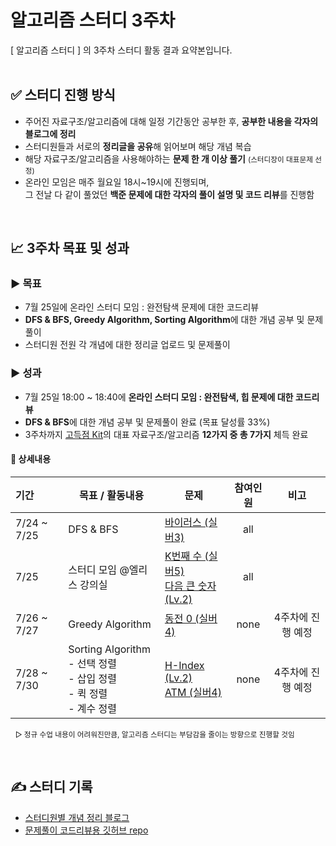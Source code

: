 # 알고리즘 스터디 3주차
[ 알고리즘 스터디 ] 의 3주차 스터디 활동 결과 요약본입니다.
<br>
<br>

## ✅ 스터디 진행 방식
- 주어진 자료구조/알고리즘에 대해 일정 기간동안 공부한 후, **공부한 내용을 각자의 블로그에 정리**
- 스터디원들과 서로의 **정리글을 공유**해 읽어보며 해당 개념 복습
- 해당 자료구조/알고리즘을 사용해야하는 **문제 한 개 이상 풀기** <small>(스터디장이 대표문제 선정)</small>
- 온라인 모임은 매주 월요일 18시~19시에 진행되며,<br>그 전날 다 같이 풀었던 **백준 문제에 대한 각자의 풀이 설명 및 코드 리뷰**를 진행함

<br>

## 📈 3주차 목표 및 성과
### ▶ 목표
- 7월 25일에 온라인 스터디 모임 : 완전탐색 문제에 대한 코드리뷰
- **DFS & BFS, Greedy Algorithm, Sorting Algorithm**에 대한 개념 공부 및 문제풀이
- 스터디원 전원 각 개념에 대한 정리글 업로드 및 문제풀이

### ▶ 성과
- 7월 25일 18:00 ~ 18:40에 **온라인 스터디 모임 : 완전탐색, 힙 문제에 대한 코드리뷰**
- **DFS & BFS**에 대한 개념 공부 및 문제풀이 완료 (목표 달성률 33%)
- 3주차까지 [고득점 Kit](https://school.programmers.co.kr/learn/challenges?tab=algorithm_practice_kit)의 대표 자료구조/알고리즘 **12가지 중 총 7가지** 체득 완료
#### 💯 상세내용
| 기간 | 목표 / 활동내용 | 문제 | 참여인원 | 비고 |
|:-------- | ----------- | ----------- |:--------:|:--------:|
| 7/24 ~ 7/25 | DFS & BFS | [바이러스 (실버3)](https://www.acmicpc.net/problem/2606) | all |
| 7/25 | 스터디 모임 @엘리스 강의실 | [K번째 수 (실버5)](https://www.acmicpc.net/problem/11004) <br>[다음 큰 숫자 (Lv.2)](https://school.programmers.co.kr/learn/courses/30/lessons/12911) | all |
| 7/26 ~ 7/27 | Greedy Algorithm | [동전 0 (실버4)](https://www.acmicpc.net/problem/11047) | none | 4주차에 진행 예정 |
| 7/28 ~ 7/30 | Sorting Algorithm<br>- 선택 정렬<br>- 삽입 정렬<br>- 퀵 정렬<br>- 계수 정렬 | [H-Index (Lv.2)](https://school.programmers.co.kr/learn/courses/30/lessons/42747)<br>[ATM (실버4)](https://www.acmicpc.net/problem/11399) | none | 4주차에 진행 예정 |

&nbsp;&nbsp;<small>▷ 정규 수업 내용이 어려워진만큼, 알고리즘 스터디는 부담감을 줄이는 방향으로 진행할 것임</small>


<br>

## ✍ 스터디 기록
- [스터디원별 개념 정리 블로그](https://docs.google.com/spreadsheets/d/1TpHRpNimZkpsLE6VvhrxvPiz-QQcBpH6KgXf9CPngCg/edit?usp=sharing)
- [문제풀이 코드리뷰용 깃허브 repo](https://github.com/jin05154/study-basic-algorithms)